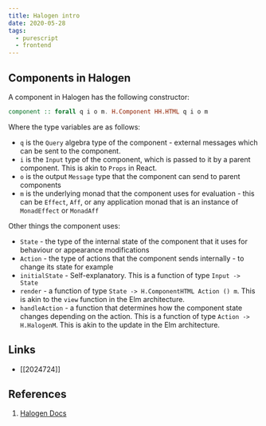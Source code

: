 ```yaml
---
title: Halogen intro
date: 2020-05-28
tags:
  - purescript
  - frontend
---
```

## Components in Halogen

A component in Halogen has the following constructor:

```purescript
component :: forall q i o m. H.Component HH.HTML q i o m
```

Where the type variables are as follows:

* `q` is the `Query` algebra type of the component - external messages which can be sent to the component.
* `i` is the `Input` type of the component, which is passed to it by a parent component. This is akin to `Props` in React.
* `o` is the output `Message` type that the component can send to parent components
* `m` is the underlying monad that the component uses for evaluation - this can be `Effect`, `Aff`, or any application monad that is an instance of `MonadEffect` or `MonadAff`

Other things the component uses:

* `State` - the type of the internal state of the component that it uses for behaviour or appearance modifications
* `Action` - the type of actions that the component sends internally - to change its state for example
* `initialState` - Self-explanatory. This is a function of type `Input -> State`
* `render` - a function of type `State -> H.ComponentHTML Action () m`. This is akin to the `view` function in the Elm architecture.
* `handleAction` - a function that determines how the component state changes depending on the action. This is a function of type `Action -> H.HalogenM`. This is akin to the update in the Elm architecture.

## Links

* [[2024724]]

## References

1. [Halogen Docs](https://github.com/purescript-halogen/purescript-halogen/tree/master/docs)
